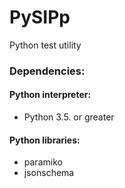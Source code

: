 # PySIPp
Python test utility

### Dependencies:


#### Python interpreter:

<ul><li>Python 3.5. or greater</li></ul>

#### Python libraries:
<ul>
<li>paramiko</li>
<li>jsonschema</li>
</ul>
